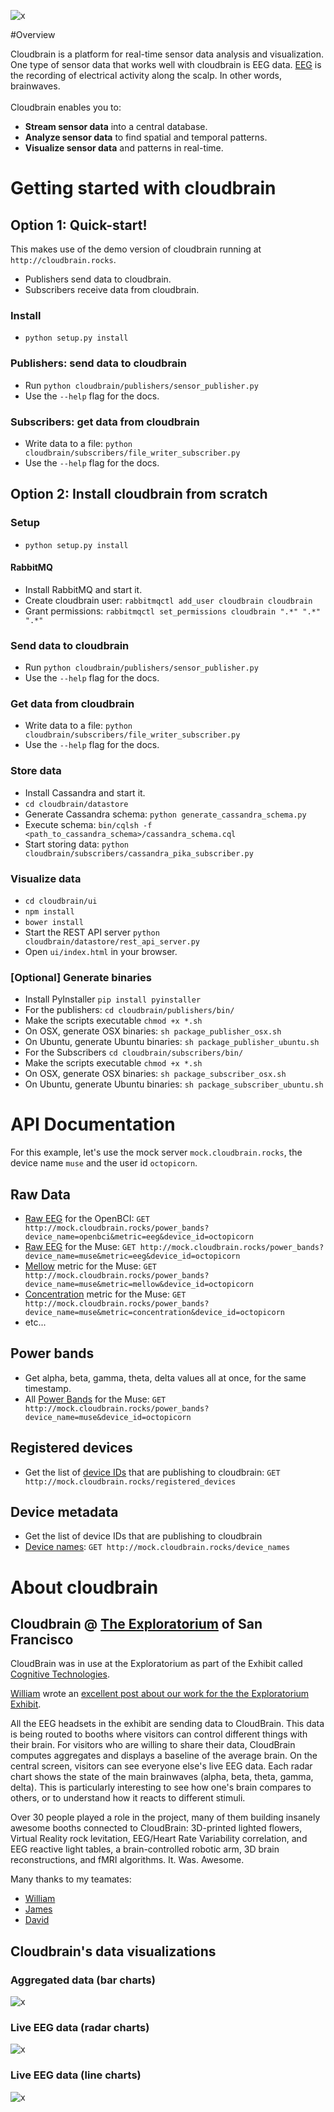 ![x](https://raw.githubusercontent.com/marionleborgne/cloudbrain/master/cloudbrain/ui/images/cb-logo-low-res.png)

#Overview

Cloudbrain is a platform for real-time sensor data analysis and visualization. 
<br>
One type of sensor data that works well with cloudbrain is EEG data. [EEG](http://en.wikipedia.org/wiki/Electroencephalography) is the recording of electrical activity along the scalp. In other words, brainwaves.
<br>
<br>
Cloudbrain enables you to:
- **Stream sensor data** into a central database.
- **Analyze sensor data** to find spatial and temporal patterns.
- **Visualize sensor data** and patterns in real-time.

# Getting started with cloudbrain

## Option 1: Quick-start!
This makes use of the demo version of cloudbrain running at `http://cloudbrain.rocks`.
* Publishers send data to cloudbrain.
* Subscribers receive data from cloudbrain.

### Install
* `python setup.py install`

### Publishers: send data to cloudbrain
* Run `python cloudbrain/publishers/sensor_publisher.py`
* Use the `--help` flag for the docs.

### Subscribers: get data from cloudbrain
* Write data to a file: `python cloudbrain/subscribers/file_writer_subscriber.py`
* Use the `--help` flag for the docs.

## Option 2: Install cloudbrain from scratch 

### Setup 
* `python setup.py install`

#### RabbitMQ

* Install RabbitMQ and start it.
* Create cloudbrain user: `rabbitmqctl add_user cloudbrain cloudbrain`
* Grant permissions: `rabbitmqctl set_permissions cloudbrain ".*" ".*" ".*"`

### Send data to cloudbrain
* Run `python cloudbrain/publishers/sensor_publisher.py`
* Use the `--help` flag for the docs.

### Get data from cloudbrain
* Write data to a file: `python cloudbrain/subscribers/file_writer_subscriber.py`
* Use the `--help` flag for the docs.

### Store data 
* Install Cassandra and start it.
* `cd cloudbrain/datastore`
* Generate Cassandra schema: `python generate_cassandra_schema.py`
* Execute schema: `bin/cqlsh -f <path_to_cassandra_schema>/cassandra_schema.cql`
* Start storing data: `python cloudbrain/subscribers/cassandra_pika_subscriber.py`

### Visualize data
* `cd cloudbrain/ui`
* `npm install`
* `bower install`
* Start the REST API server `python cloudbrain/datastore/rest_api_server.py`
* Open `ui/index.html` in your browser.

### [Optional] Generate binaries
* Install PyInstaller `pip install pyinstaller`
* For the publishers: `cd cloudbrain/publishers/bin/`
* Make the scripts executable `chmod +x *.sh`
* On OSX, generate OSX binaries: `sh package_publisher_osx.sh`
* On Ubuntu,  generate Ubuntu binaries: `sh package_publisher_ubuntu.sh`
* For the Subscribers `cd cloudbrain/subscribers/bin/`
* Make the scripts executable `chmod +x *.sh`
* On OSX, generate OSX binaries: `sh package_subscriber_osx.sh`
* On Ubuntu,  generate Ubuntu binaries: `sh package_subscriber_ubuntu.sh`

# API Documentation
For this example, let's use the mock server `mock.cloudbrain.rocks`, the device name `muse` and the user id `octopicorn`.

## Raw Data
* [Raw EEG](http://mock.cloudbrain.rocks/power_bands?device_name=openbci&metric=eeg&device_id=octopicorn) for the OpenBCI: `GET http://mock.cloudbrain.rocks/power_bands?device_name=openbci&metric=eeg&device_id=octopicorn`
* [Raw EEG](http://mock.cloudbrain.rocks/power_bands?device_name=muse&metric=eeg&device_id=octopicorn) for the Muse: `GET http://mock.cloudbrain.rocks/power_bands?device_name=muse&metric=eeg&device_id=octopicorn`
* [Mellow](http://mock.cloudbrain.rocks/power_bands?device_name=muse&metric=mellow&device_id=octopicorn) metric for the Muse: `GET http://mock.cloudbrain.rocks/power_bands?device_name=muse&metric=mellow&device_id=octopicorn`
* [Concentration](http://mock.cloudbrain.rocks/power_bands?device_name=muse&metric=concentration&device_id=octopicorn) metric for the Muse: `GET http://mock.cloudbrain.rocks/power_bands?device_name=muse&metric=concentration&device_id=octopicorn`
* etc...

## Power bands
* Get alpha, beta, gamma, theta, delta values all at once, for the same timestamp.
* All [Power Bands](http://mock.cloudbrain.rocks/power_bands?device_name=muse&device_id=octopicorn) for the Muse: `GET http://mock.cloudbrain.rocks/power_bands?device_name=muse&device_id=octopicorn`

## Registered devices
* Get the list of [device IDs](http://mock.cloudbrain.rocks/registered_devices) that are publishing to cloudbrain: `GET http://mock.cloudbrain.rocks/registered_devices`

## Device metadata
* Get the list of device IDs that are publishing to cloudbrain
* [Device names](http://mock.cloudbrain.rocks/device_names): `GET http://mock.cloudbrain.rocks/device_names`

# About cloudbrain

## Cloudbrain @ [The Exploratorium](http://www.exploratorium.edu) of San Francisco
CloudBrain was in use at the Exploratorium as part of the Exhibit called [Cognitive Technologies](http://www.exploratorium.edu/press-office/press-releases/new-exhibition-understanding-influencing-brain-activity-opens). 

[William](http://github.com/flysonic10) wrote an [excellent post about our work for the the Exploratorium Exhibit](http://willmakesthings.com/cognitive-technologies-the-exploratorium).

All the EEG headsets in the exhibit are sending data to CloudBrain. This data is being routed to booths where visitors can control different things with their brain. For visitors who are willing to share their data, CloudBrain computes aggregates and displays a baseline of the average brain. On the central screen, visitors can see everyone else's live EEG data. Each radar chart shows the state of the main brainwaves (alpha, beta, theta, gamma, delta). This is particularly interesting to see how one's brain compares to others, or to understand how it reacts to different stimuli.

Over 30 people played a role in the project, many of them building insanely awesome booths connected to CloudBrain: 3D-printed lighted flowers, Virtual Reality rock levitation, EEG/Heart Rate Variability correlation, and EEG reactive light tables, a brain-controlled robotic arm, 3D brain reconstructions, and fMRI algorithms. It. Was. Awesome.

Many thanks to my teamates:
* [William](http://github.com/flysonic10)
* [James](https://github.com/cyb3rnetic)
* [David](https://github.com/dvidsilva)

## Cloudbrain's data visualizations

### Aggregated data (bar charts)
![x](https://raw.githubusercontent.com/marionleborgne/cloudbrain/master/cloudbrain/ui/images/data-aggregates.png)

### Live EEG data (radar charts)
![x](https://raw.githubusercontent.com/marionleborgne/cloudbrain/master/cloudbrain/ui/images/radar-charts.png)

### Live EEG data (line charts)
![x](https://raw.githubusercontent.com/marionleborgne/cloudbrain/master/cloudbrain/ui/images/timeserie-data.png)

